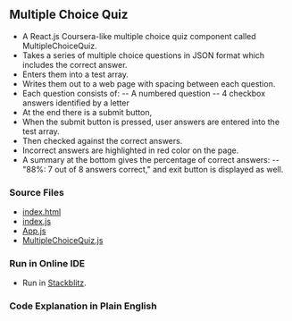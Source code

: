 ## Multiple Choice Quiz

- A React.js Coursera-like multiple choice quiz component called MultipleChoiceQuiz.
- Takes a series of multiple choice questions in JSON format which includes the correct answer.
- Enters them into a test array.
- Writes them out to a web page with spacing between each question.
- Each question consists of:
-- A numbered question
-- 4 checkbox answers identified by a letter
- At the end there is a submit button, 
- When the submit button is pressed, user answers are entered into the test array.
- Then checked against the correct answers.
- Incorrect answers are highlighted in red color on the page.
- A summary at the bottom gives the percentage of correct answers: 
-- "88%: 7 out of 8 answers correct," and exit button is displayed as well. 




### Source Files

- [index.html](https://github.com/jonfernq/React-Flashcards/blob/main/FlashcardDeck/index.html)
- [index.js](https://github.com/jonfernq/React-Flashcards/blob/main/MultipleChoiceQuiz/index.js)
- [App.js](https://github.com/jonfernq/React-Flashcards/blob/main/MultipleChoiceQuiz/App.js)
- [MultipleChoiceQuiz.js](https://github.com/jonfernq/React-Flashcards/blob/main/MultipleChoiceQuiz/MultipleChoiceQuiz.js)

### Run in Online IDE

- Run in [Stackblitz](https://stackblitz.com/edit/react-l7dtby).

### Code Explanation in Plain English

